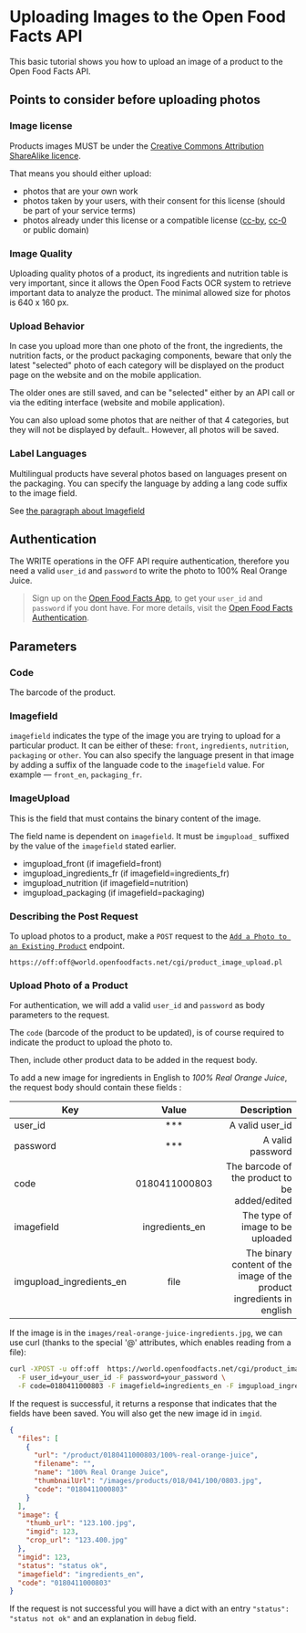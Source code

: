 # Uploading Images to the Open Food Facts API
<!--Add a brief introduction of what the tutorial does -->

This basic tutorial shows you how to upload an image of a product to the Open Food Facts API.

## Points to consider before uploading photos

### Image license

Products images MUST be under the [Creative Commons Attribution ShareAlike licence](https://creativecommons.org/licenses/by-sa/3.0/deed.en).

That means you should either upload: 
* photos that are your own work
* photos taken by your users, with their consent for this license (should be part of your service terms)
* photos already under this license or a compatible license ([cc-by](https://creativecommons.org/licenses/by/4.0/), [cc-0](https://creativecommons.org/share-your-work/public-domain/cc0/) or public domain)

### Image Quality

Uploading quality photos of a product, its ingredients and nutrition table is very important, since it allows the Open Food Facts OCR system to retrieve important data to analyze the product. The minimal allowed size for photos is 640 x 160 px.

### Upload Behavior

In case you upload more than one photo of the front, the ingredients, the nutrition facts, or the product packaging components, beware that only the latest "selected" photo of each category will be displayed on the product page on the website and on the mobile application. 

The older ones are still saved, and can be "selected" either by an API call or via the editing interface (website and mobile application).

You can also upload some photos that are neither of that 4 categories, but they will not be displayed by default.. However, all photos will be saved.

### Label Languages

Multilingual products have several photos based on languages present on the packaging. You can specify the language by adding a lang code suffix to the image field.

See [the paragraph about Imagefield](#imagefield)

## Authentication

The WRITE operations in the OFF API require authentication, therefore you need a valid `user_id` and `password` to write the photo to 100% Real Orange Juice.

> Sign up on the [Open Food Facts App](https://world.openfoodfacts.net/), to get your `user_id` and `password` if you dont have.
For more details, visit the [Open Food Facts Authentication](https://openfoodfacts.github.io/openfoodfacts-server/introduction/api/#authentication).

## Parameters

### Code

The barcode of the product.

### Imagefield

`imagefield` indicates the type of the image you are trying to upload for a particular product. It can be either of these: `front`, `ingredients`, `nutrition`, `packaging` or `other`.
You can also specify the language present in that image by adding a suffix of the languade code to the `imagefield` value. For example — `front_en`, `packaging_fr`.

### ImageUpload

This is the field that must contains the binary content of the image.

The field name is dependent on  `imagefield`. It must be `imgupload_` suffixed by the value of the `imagefield` stated earlier.

- imgupload_front (if imagefield=front)
- imgupload_ingredients_fr (if imagefield=ingredients_fr)
- imgupload_nutrition (if imagefield=nutrition)
- imgupload_packaging (if imagefield=packaging)

### Describing the Post Request

To upload photos to a product, make a `POST` request to the [`Add a Photo to an Existing Product`](https://openfoodfacts.github.io/openfoodfacts-server/reference/api/#tag/Write-Requests/operation/get-cgi-product_image_upload.pl) endpoint.

```text
https://off:off@world.openfoodfacts.net/cgi/product_image_upload.pl
```

### Upload Photo of a Product

For authentication, we will add a valid `user_id` and `password` as body parameters to the request.

The `code` (barcode of the product to be updated), is of course required to indicate the product to upload the photo to. 

Then, include other product data to be added in the request body.

To add a new image for ingredients in English  to *100% Real Orange Juice*, the request body should contain these fields :

| Key        | Value           | Description  |
| ------------- |:-------------:| -----:|
| user_id     | *** | A valid user_id |
| password      | ***     |   A valid password |
| code | 0180411000803      |    The barcode of the product to be added/edited |
| imagefield | ingredients_en      |    The type of image to be uploaded|
| imgupload_ingredients_en | file     |   The binary content of the image of the product ingredients in english |

If the image is in the `images/real-orange-juice-ingredients.jpg`, we can use curl (thanks to the special '@' attributes, which enables reading from a file):

```bash
curl -XPOST -u off:off  https://world.openfoodfacts.net/cgi/product_image_upload.pl \
  -F user_id=your_user_id -F password=your_password \
  -F code=0180411000803 -F imagefield=ingredients_en -F imgupload_ingredients_en=@images/real-orange-juice-ingredients.jpg
```

If the request is successful, it returns a response that indicates that the fields have been saved.
You will also get the new image id in `imgid`.

```json
{
  "files": [
    {
      "url": "/product/0180411000803/100%-real-orange-juice",
      "filename": "",
      "name": "100% Real Orange Juice",
      "thumbnailUrl": "/images/products/018/041/100/0803.jpg",
      "code": "0180411000803"
    }
  ],
  "image": {
    "thumb_url": "123.100.jpg",
    "imgid": 123,
    "crop_url": "123.400.jpg"
  },
  "imgid": 123,
  "status": "status ok",
  "imagefield": "ingredients_en",
  "code": "0180411000803"
}
```
If the request is not successful you will have  a dict with an entry `"status": "status not ok"` and an explanation in `debug` field.
